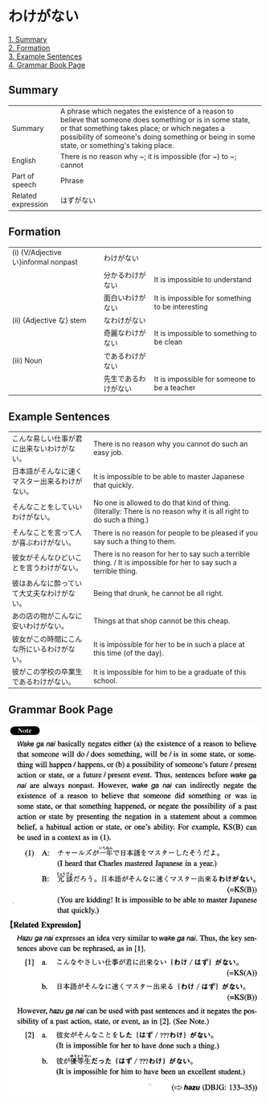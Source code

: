 # わけがない

[1. Summary](#summary)<br>
[2. Formation](#formation)<br>
[3. Example Sentences](#example-sentences)<br>
[4. Grammar Book Page](#grammar-book-page)<br>


## Summary

<table><tr>   <td>Summary</td>   <td>A phrase which negates the existence of a reason to believe that someone does something or is in some state, or that something takes place; or which negates a possibility of someone's doing something or being in some state, or something's taking place.</td></tr><tr>   <td>English</td>   <td>There is no reason why ~; it is impossible (for ~) to ~; cannot</td></tr><tr>   <td>Part of speech</td>   <td>Phrase</td></tr><tr>   <td>Related expression</td>   <td>はずがない</td></tr></table>

## Formation

<table class="table"> <tbody><tr class="tr head"><td class="td"><span class="numbers">(i)</span> <span class="bold">{V/Adjective い}informal nonpast</span></td><td class="td"><span class="concept">わけがない</span></td><td class="td"></td></tr><tr class="tr"><td class="td"></td><td class="td"><span>分かる</span><span class="concept">わけがない</span></td><td class="td"><span>It is impossible to understand</span></td></tr><tr class="tr"><td class="td"></td><td class="td"><span>面白い</span><span class="concept">わけがない</span></td><td class="td"><span>It is impossible for something to be interesting</span></td></tr><tr class="tr head"><td class="td"><span class="numbers">(ii)</span> <span class="bold">{Adjective な} stem</span></td><td class="td"><span class="concept">なわけがない</span></td><td class="td"></td></tr><tr class="tr"><td class="td"></td><td class="td"><span>奇麗</span><span class="concept">なわけがない</span></td><td class="td"><span>It is impossible to something to be clean</span></td></tr><tr class="tr head"><td class="td"><span class="numbers">(iii)</span> <span class="bold">Noun</span></td><td class="td"><span class="concept">であるわけがない</span></td><td class="td"></td></tr><tr class="tr"><td class="td"></td><td class="td"><span>先生</span><span class="concept">であるわけがない</span></td><td class="td"><span>It is impossible for someone to be a teacher</span></td></tr></tbody></table>

## Example Sentences

<table><tr>   <td>こんな易しい仕事が君に出来ないわけがない。</td>   <td>There is no reason why you cannot do such an easy job.</td></tr><tr>   <td>日本語がそんなに速くマスター出来るわけがない。</td>   <td>It is impossible to be able to master Japanese that quickly.</td></tr><tr>   <td>そんなことをしていいわけがない。</td>   <td>No one is allowed to do that kind of thing. (literally: There is no reason why it is all right to do such a thing.)</td></tr><tr>   <td>そんなことを言って人が喜ぶわけがない。</td>   <td>There is no reason for people to be pleased if you say such a thing to them.</td></tr><tr>   <td>彼女がそんなひどいことを言うわけがない。</td>   <td>There is no reason for her to say such a terrible thing. / It is impossible for her to say such a terrible thing.</td></tr><tr>   <td>彼はあんなに酔っていて大丈夫なわけがない。</td>   <td>Being that drunk, he cannot be all right.</td></tr><tr>   <td>あの店の物がこんなに安いわけがない。</td>   <td>Things at that shop cannot be this cheap.</td></tr><tr>   <td>彼女がこの時間にこんな所にいるわけがない。</td>   <td>It is impossible for her to be in such a place at this time (of the day).</td></tr><tr>   <td>彼がこの学校の卒業生であるわけがない。</td>   <td>It is impossible for him to be a graduate of this school.</td></tr></table>

## Grammar Book Page

![](../img/Intermediateわけがない.png)

